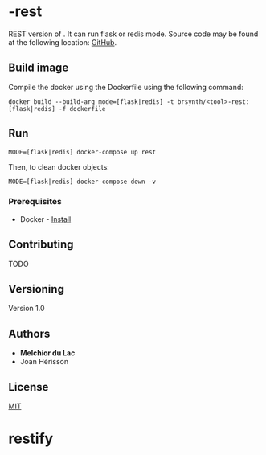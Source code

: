 # <tool>-rest

REST version of <tool>. It can run flask or redis mode. Source code may be found at the following location: [GitHub](https://github.com/brsynth/restify).

## Build image

Compile the docker using the Dockerfile using the following command:

```
docker build --build-arg mode=[flask|redis] -t brsynth/<tool>-rest:[flask|redis] -f dockerfile
```


## Run

```
MODE=[flask|redis] docker-compose up rest
```

Then, to clean docker objects:
```
MODE=[flask|redis] docker-compose down -v
```

### Prerequisites

* Docker - [Install](https://docs.docker.com/v17.09/engine/installation/)

## Contributing

TODO

## Versioning

Version 1.0

## Authors

* **Melchior du Lac**
* Joan Hérisson

## License

[MIT](https://github.com/brsynth/rp2paths/blob/master/LICENSE.txt)
# restify
